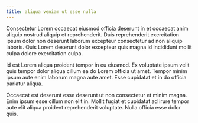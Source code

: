 ```yaml
---
title: aliqua veniam ut esse nulla
---
```


Consectetur Lorem occaecat eiusmod officia deserunt in et occaecat anim aliquip nostrud aliquip et reprehenderit. Duis reprehenderit exercitation ipsum dolor non deserunt laborum excepteur consectetur ad non aliquip laboris. Quis Lorem deserunt dolor excepteur quis magna id incididunt mollit culpa dolore exercitation culpa.

Id est Lorem aliqua proident tempor in eu eiusmod. Ex voluptate ipsum velit quis tempor dolor aliqua cillum ea do Lorem officia ut amet. Tempor minim ipsum aute enim laborum magna aute amet. Esse cupidatat et in do officia pariatur aliqua.

Occaecat est deserunt esse deserunt ut non consectetur et minim magna. Enim ipsum esse cillum non elit in. Mollit fugiat et cupidatat ad irure tempor aute elit aliqua proident reprehenderit voluptate. Nulla officia esse dolor quis.